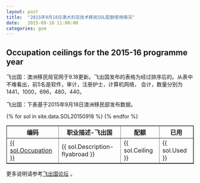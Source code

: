 ```yaml
---
layout: post
title:  "2015年9月18日澳大利亚技术移民SOL配额使用情况"
date:   2015-09-18 11:00:00
categories: gsm
---
```


## Occupation ceilings for the 2015-16 programme year

飞出国：澳洲移民局官网于9.18更新。飞出国发布的表格为经过排序后的。从表中不难看出，前5名是软件，审计，注册护士，计算机网络， 会计，数量分别为 1441，1000，696，480，440。

飞出国：下表基于2015年9月18日澳洲移民部发布数据。

<table border = "1" cellpadding="1" cellspacing="0">
  <tr>
    <th>编码</th>
    <th>职业描述-飞出国</th>
    <th>配额</th>
    <th>已用</th>
  </tr>
{% for sol in site.data.SOL20150918 %}
<tr>
<td> <a href="http://www.flyabroadvisa.com/anzsco/{{ sol.Occupation }}.html" target="_blank">{{ sol.Occupation }}</a> </td>
<td> {{ sol.Description-flyabroad }} </td>
<td> {{ sol.Ceiling }} </td>
<td> {{ sol.Used }} </td>
</tr>
{% endfor %}
</table>

更多说明请参考<a href="http://bbs.fcgvisa.com/t/eoi/6335/" target="blank">飞出国论坛</a> 。